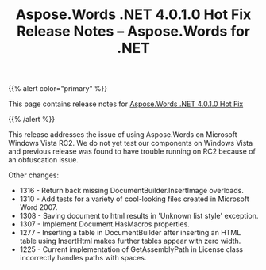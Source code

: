 ﻿---
title: Aspose.Words .NET 4.0.1.0 Hot Fix Release Notes – Aspose.Words for .NET
articleTitle: Aspose.Words .NET 4.0.1.0 Hot Fix Release Notes
linktitle: Aspose.Words .NET 4.0.1.0 Hot Fix Release Notes
description: "Aspose.Words .NET 4.0.1.0 Hot Fix Release Notes – the latest updates and fixes."
type: docs
weight: 140
url: /net/aspose-words-net-4-0-1-0-hot-fix-release-notes/
---

{{% alert color="primary" %}}

This page contains release notes for [Aspose.Words .NET 4.0.1.0 Hot Fix](https://downloads.aspose.com/words/net/new-releases/aspose.words-.net-4.0.1.0-hot-fix/)

{{% /alert %}}

This release addresses the issue of using Aspose.Words on Microsoft Windows Vista RC2. We do not yet test our components on Windows Vista and previous release was found to have trouble running on RC2 because of an obfuscation issue.

Other changes:

- 1316 - Return back missing DocumentBuilder.InsertImage overloads.
- 1310 - Add tests for a variety of cool-looking files created in Microsoft Word 2007.
- 1308 - Saving document to html results in 'Unknown list style' exception.
- 1307 - Implement Document.HasMacros properties.
- 1277 - Inserting a table in DocumentBuilder after inserting an HTML table using InsertHtml makes further tables appear with zero width.
- 1225 - Current implementation of GetAssemblyPath in License class incorrectly handles paths with spaces.


